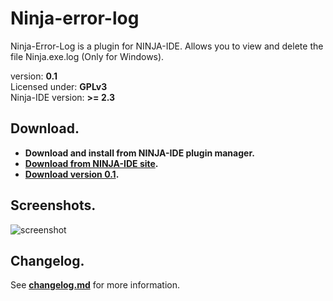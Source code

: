 Ninja-error-log
===============
Ninja-Error-Log is a plugin for NINJA-IDE. Allows you to view and delete the file Ninja.exe.log (Only for Windows).

version: **0.1**<br />
Licensed under: **GPLv3**<br />
Ninja-IDE version: **>= 2.3**

Download.
--------------
- **Download and install from NINJA-IDE plugin manager.**
- **[Download from NINJA-IDE site](http://ninja-ide.org/plugins/60/).**
- **[Download version 0.1](https://github.com/LuqueDaniel/Ninja-error-log/releases/tag/0.1).**

Screenshots.
--------------
![screenshot](https://raw.github.com/LuqueDaniel/Ninja-error-log/master/screenshots/ninja_error_log.png)

Changelog.
--------------
See **[changelog.md](https://github.com/LuqueDaniel/Ninja-error-log/blob/master/changelog.md)** for more information.
